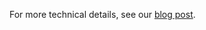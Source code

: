 ---
---

For more technical details, see our [blog post](https://blog.cloudflare.com/api-abuse-detection/).

